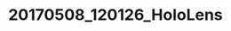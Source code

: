 ---
layout: default
category: bts
tags: ["unity","hololens"]
video: "https://player.vimeo.com/video/216554550?badge=0&amp;autopause=0&amp;player_id=0&amp;app_id=72231"
title: "20170508_120126_HoloLens"
thumbnail: "https://i.vimeocdn.com/video/633547946_295x166.jpg?r=pad"
---